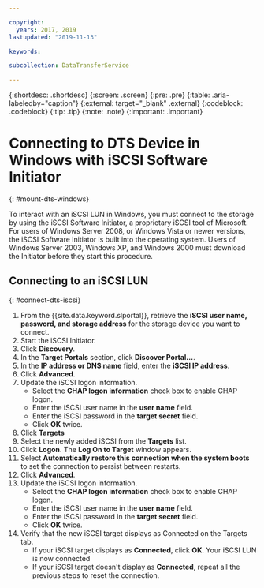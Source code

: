 ```yaml
---

copyright:
  years: 2017, 2019
lastupdated: "2019-11-13"

keywords:

subcollection: DataTransferService

---
```


{:shortdesc: .shortdesc}
{:screen: .screen}
{:pre: .pre}
{:table: .aria-labeledby="caption"}
{:external: target="_blank" .external}
{:codeblock: .codeblock}
{:tip: .tip}
{:note: .note}
{:important: .important}

# Connecting to DTS Device in Windows with iSCSI Software Initiator
{: #mount-dts-windows}

To interact with an iSCSI LUN in Windows, you must connect to the storage by using the iSCSI Software Initiator, a proprietary iSCSI tool of Microsoft. For users of Windows Server 2008, or Windows Vista or newer versions, the iSCSI Software Initiator is built into the operating system. Users of Windows Server 2003, Windows XP, and Windows 2000 must download the Initiator before they start this procedure.

## Connecting to an iSCSI LUN
{: #connect-dts-iscsi}

1. From the {{site.data.keyword.slportal}}, retrieve the **iSCSI user name, password, and storage address** for the storage device you want to connect.
2. Start the iSCSI Initiator.
3. Click **Discovery**.
4. In the **Target Portals** section, click **Discover Portal...**.
5. In the **IP address or DNS name** field, enter the **iSCSI IP address**.
6. Click **Advanced**.
7. Update the iSCSI logon information.
   - Select the **CHAP logon information** check box to enable CHAP logon.
   - Enter the iSCSI user name in the **user name** field.
   - Enter the iSCSI password in the **target secret** field.
   - Click **OK** twice.
8. Click **Targets**
9. Select the newly added iSCSI from the **Targets** list.
10. Click **Logon**. The **Log On to Target** window appears.
11. Select **Automatically restore this connection when the system boots** to set the connection to persist between restarts.
12. Click **Advanced**.
13. Update the iSCSI logon information.
    - Select the **CHAP logon information** check box to enable CHAP logon.
    - Enter the iSCSI user name in the **user name** field.
    - Enter the iSCSI password in the **target secret** field.
    - Click **OK** twice.
14. Verify that the new iSCSI target displays as Connected on the Targets tab.
    - If your iSCSI target displays as **Connected**, click **OK**. Your iSCSI LUN is now connected
    - If your iSCSI target doesn't display as **Connected**, repeat all the previous steps to reset the connection.
